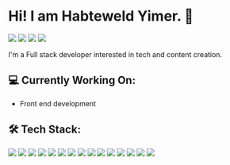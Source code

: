 # Hi! I am Habteweld Yimer. 👋 

<p align="left">
<a href="https://hthab.vercel.app"><img src="https://img.shields.io/badge/-hthab.vercel.com-3423A6?style=flat&logo=Google-Chrome&logoColor=white"/></a>
<a href="https://www.linkedin.com/in/habteweld-yimer/"><img src="https://img.shields.io/badge/Habteweld%20Yimer-0077B5?style=flat&logo=Linkedin&logoColor=white"/></a>
<a href="mailto:habteweldht@gmail.com"><img src="https://img.shields.io/badge/-habteweldht@gmail.com-D14836?style=flat&logo=Gmail&logoColor=white"/></a>
<a href="https://instagram.com/habteweldyimer"><img src="https://img.shields.io/badge/-@habteweldyimer-E4405F?style=flat&logo=Instagram&logoColor=white"/></a>
</p>

I'm a Full stack developer interested in tech and content creation.

## 💻 Currently Working On:
* Front end development

## 🛠 Tech Stack:
<p align="left">
  <a><img src="https://img.shields.io/badge/-JavaScript-05122A?style=flat&logo=javascript"/></a>
  <a><img src="https://img.shields.io/badge/-TypeScript-05122A?style=flat&logo=TypeScript"/></a>
  <a><img src="https://img.shields.io/badge/-HTML-05122A?style=flat&logo=HTML5"/></a>
  <a><img src="https://img.shields.io/badge/-CSS-05122A?style=flat&logo=CSS3&logoColor=1572B6"/></a>
  <a><img src="https://img.shields.io/badge/-React-05122A?style=flat&logo=React"/></a>
  <a><img src="https://img.shields.io/badge/-React_native-05122A?style=flat&logo=React"/></a>
  <a><img src="https://img.shields.io/badge/-Next.js-05122A?style=flat&logo=next.js"/></a>
  <a><img src="https://img.shields.io/badge/-Python-05122A?style=flat&logo=python"/></a>
  <a><img src="https://img.shields.io/badge/-Firebase-05122A?style=flat&logo=firebase"/></a>
  <a><img src="https://img.shields.io/badge/-Git-05122A?style=flat&logo=git"/></a>
  <a><img src="https://img.shields.io/badge/-MongoDB-05122A?style=flat&logo=mongodb"/></a>
  <a><img src="https://img.shields.io/badge/-NodeJS-05122A?style=flat&logo=nodedotjs"/></a>
  <a><img src="https://img.shields.io/badge/-Tensorflow-05122A?style=flat&logo=tensorflow"/></a>
  <a><img src="https://img.shields.io/badge/-Express-05122A?style=flat&logo=express"/></a>
  <a><img src="https://img.shields.io/badge/-C++-05122A?style=flat&logo=cplusplus"/></a>
</p>
